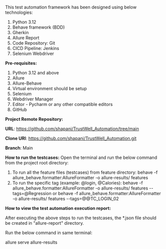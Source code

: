 This test automation framework has been designed using below technologies:
1. Python 3.12 
2. Behave framework (BDD)
3. Gherkin
3. Allure Report
4. Code Repository: Git
5. CICD Pipeline: Jenkins
6. Selenium Webdriver

**Pre-requisites:**
1. Python 3.12 and above
2. Allure
3. Allure-Behave
4. Virtual environment should be setup
5. Selenium
6. Webdriver Manager
7. Editor - Pycharm or any other compatible editors
8. GitHub  

**Project Remote Repository:**

   **URL**: https://github.com/shapani/TrustWell_Automation/tree/main

   **Clone URI**: https://github.com/shapani/TrustWell_Automation.git 

   **Branch**: Main

**How to run the testcases:**
Open the terminal and run the below command from the project root directory:

1. To run all the feature files (testcases) from feature directory: 
   behave -f allure_behave.formatter:AllureFormatter -o allure-results/ features 
2. To run the specific tag (example: @login, @Calories):
   behave -f allure_behave.formatter:AllureFormatter -o allure-results/ features --tags=@Regression
   or 
   behave -f allure_behave.formatter:AllureFormatter -o allure-results/ features --tags=@@TC_LOGIN_02


**How to view the test automation execution report:**

After executing the above steps to run the testcases, the *.json file should be created in "allure-report" directory.

Run the below command in same terminal: 

   allure serve allure-results

